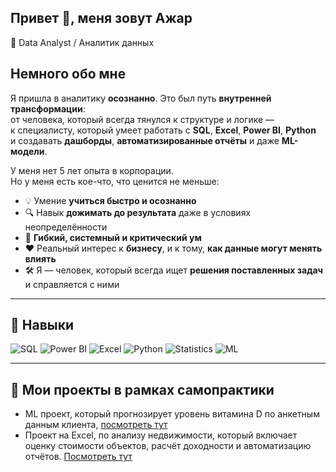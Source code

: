 ## Привет 👋, меня зовут Ажар

🎯 Data Analyst / Аналитик данных

## Немного обо мне 

Я пришла в аналитику **осознанно**. Это был путь **внутренней трансформации**:  
от человека, который всегда тянулся к структуре и логике —  
к специалисту, который умеет работать с **SQL**, **Excel**, **Power BI**, **Python**  
и создавать **дашборды**, **автоматизированные отчёты** и даже **ML-модели**.

У меня нет 5 лет опыта в корпорации.  
Но у меня есть кое-что, что ценится не меньше:

- 💡 Умение **учиться быстро и осознанно**
- 🔍 Навык **дожимать до результата** даже в условиях неопределённости
- 🧠 **Гибкий, системный и критический ум**
- ❤️ Реальный интерес к **бизнесу**, и к тому, **как данные могут менять влиять**
- 🛠 Я — человек, который всегда ищет **решения поставленных задач** и справляется с ними
---

## 🧠 Навыки

![SQL](https://img.shields.io/badge/SQL-blue?logo=sql)
![Power BI](https://img.shields.io/badge/PowerBI-yellow?logo=powerbi)
![Excel](https://img.shields.io/badge/Excel-green?logo=microsoft-excel)
![Python](https://img.shields.io/badge/Python-blue?logo=python)
![Statistics](https://img.shields.io/badge/Statistics-orange?logo=statics)
![ML](https://img.shields.io/badge/ML-fuchsia?logo=ml)

---

## 📘 Мои проекты в рамках самопрактики
- ML проект, который прогнозирует уровень витамина D по анкетным данным клиента, [посмотреть тут](https://github.com/azhar011090/Vitamin-D-ML.git)
- Проект на Excel, по анализу недвижимости, который включает оценку стоимости объектов, расчёт доходности и автоматизацию отчётов. [Посмотреть тут](https://github.com/azhar011090/property_excel)
